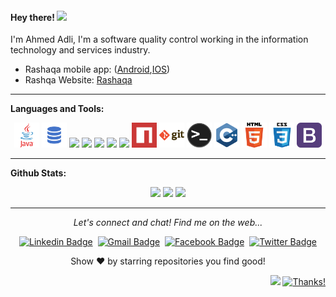 <h4> Hey there! <img src="https://raw.githubusercontent.com/verma-anushka/verma-anushka/master/gifs/wave.gif" width="30px"></h4>

I'm Ahmed Adli, I'm a software quality control working in the information technology and services industry.
- Rashaqa mobile app: ([Android](https://play.google.com/store/apps/details?id=com.madarsoft.fitness),[IOS](https://apps.apple.com/us/app/%D8%B1%D8%B4%D8%A7%D9%82%D8%A9-%D9%86%D9%85%D8%B4%D9%89-%D8%B5%D8%AD/id1343105318?ls=1))
- Rashqa Website: [Rashaqa](https://rashaqa.net/)
 
---

**Languages and Tools:**

<p align="center">

  <div align="center">
    
  <code><img height="40" src="https://raw.githubusercontent.com/devicons/devicon/master/icons/java/java-original-wordmark.svg"></code>
  <code><img height="40" src="https://raw.githubusercontent.com/github/explore/80688e429a7d4ef2fca1e82350fe8e3517d3494d/topics/sql/sql.png"></code> 
  <code><img height="40" src="https://user-images.githubusercontent.com/9745100/194969977-3347dfad-9163-4907-b2bb-ffa945ff6bc3.png"></code> 
  <code><img height="40" src="https://user-images.githubusercontent.com/9745100/194969979-5631326f-255a-4476-b5ee-614a7ed8beb6.png"></code>
  <code><img height="40" src="https://user-images.githubusercontent.com/9745100/194969967-bd91e8a7-c8aa-4d81-b372-0d805e89158b.png"></code>
  <code><img height="40" src="https://user-images.githubusercontent.com/9745100/194969970-e422343e-e91f-4cf9-8f30-ed1ef9f8ae76.png"></code>
  <code><img height="40" src="https://user-images.githubusercontent.com/9745100/194969975-9b20722f-5239-46e9-8d7c-cdc2f0b0efba.png"></code>
  <code><img height="40" src="https://raw.githubusercontent.com/github/explore/80688e429a7d4ef2fca1e82350fe8e3517d3494d/topics/npm/npm.png"></code> 
  <code><img height="40" src="https://raw.githubusercontent.com/github/explore/80688e429a7d4ef2fca1e82350fe8e3517d3494d/topics/git/git.png"></code> 
  <code><img height="40" src="https://raw.githubusercontent.com/github/explore/80688e429a7d4ef2fca1e82350fe8e3517d3494d/topics/terminal/terminal.png"></code>
  <code><img height="40" src="https://raw.githubusercontent.com/github/explore/80688e429a7d4ef2fca1e82350fe8e3517d3494d/topics/cpp/cpp.png"></code> 
  <code><img height="40" src="https://raw.githubusercontent.com/github/explore/80688e429a7d4ef2fca1e82350fe8e3517d3494d/topics/html/html.png"></code> 
  <code><img height="40" src="https://raw.githubusercontent.com/github/explore/80688e429a7d4ef2fca1e82350fe8e3517d3494d/topics/css/css.png"></code> 
  <code><img height="40" src="https://raw.githubusercontent.com/github/explore/80688e429a7d4ef2fca1e82350fe8e3517d3494d/topics/bootstrap/bootstrap.png"></code> 
 
  </div>
  </p>

---

**Github Stats:**

<p align="center">
  
  <img src="https://github-readme-stats.vercel.app/api?username=AhmedAdli&hide=stars&show_icons=true&theme=dracula&line_height=32">
  <img src="https://github-readme-stats.vercel.app/api/top-langs/?username=AhmedAdli&count_private=true&theme=dracula">
  <img  src="https://github-readme-streak-stats.herokuapp.com/?user=AhmedAdli&theme=dark">

</p>


<p></p>

</p>

---

<div align="center">
  
  <i>Let's connect and chat! Find me on the web...</i>
  <br />
  
  [![Linkedin Badge](https://img.shields.io/badge/-AhmedAdli-blue?style=flat-square&logo=Linkedin&logoColor=white&link=https://www.linkedin.com/in/ahmed3dli)](https://www.linkedin.com/in/ahmed3dli/)&nbsp;
  [![Gmail Badge](https://img.shields.io/badge/-Abdelbaki70-c14438?style=flat-square&logo=Gmail&logoColor=white&link=mailto:abdelbaki70@gmail.com)](mailto:abdelbaki70@gmail.com)&nbsp; 
  [![Facebook Badge](https://img.shields.io/badge/-AhmedAdli-036be4?style=flat-square&logo=Facebook&logoColor=white&link=https://web.facebook.com/ahmed3dli)](https://web.facebook.com/ahmed3dli)&nbsp;
  [![Twitter Badge](https://img.shields.io/badge/-@Ahmed3dli-1ca0f1?style=flat-square&labelColor=1ca0f1&logo=twitter&logoColor=white&link=https://twitter.com/Ahmed3dliii)](https://twitter.com/Ahmed3dli) 

<p align="center">
    Show ❤️ by starring repositories you find good! 
    <br />
  </p>
</div>

<div align="right">
  
![](https://komarev.com/ghpvc/?username=AhmedAdli&color=brightgreen)
[![Thanks!](https://img.shields.io/badge/Thanks%20for%20visiting-!-1EAEDB.svg)](https://AhmedAdli.github.io/AhmedAdli/)

</div>
